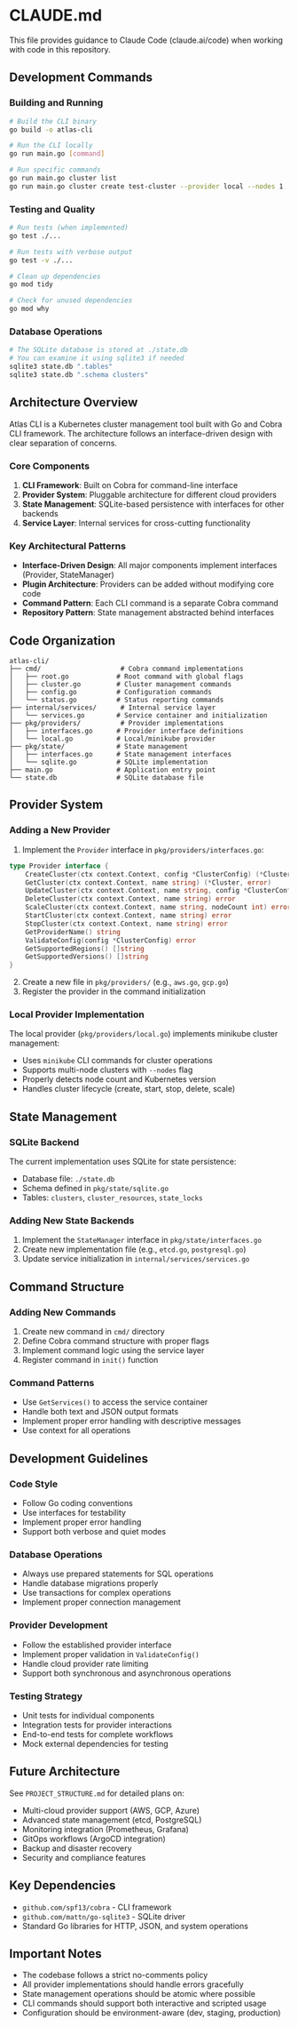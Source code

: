 # CLAUDE.md

This file provides guidance to Claude Code (claude.ai/code) when working with code in this repository.

## Development Commands

### Building and Running
```bash
# Build the CLI binary
go build -o atlas-cli

# Run the CLI locally
go run main.go [command]

# Run specific commands
go run main.go cluster list
go run main.go cluster create test-cluster --provider local --nodes 1
```

### Testing and Quality
```bash
# Run tests (when implemented)
go test ./...

# Run tests with verbose output
go test -v ./...

# Clean up dependencies
go mod tidy

# Check for unused dependencies
go mod why
```

### Database Operations
```bash
# The SQLite database is stored at ./state.db
# You can examine it using sqlite3 if needed
sqlite3 state.db ".tables"
sqlite3 state.db ".schema clusters"
```

## Architecture Overview

Atlas CLI is a Kubernetes cluster management tool built with Go and Cobra CLI framework. The architecture follows an interface-driven design with clear separation of concerns.

### Core Components

1. **CLI Framework**: Built on Cobra for command-line interface
2. **Provider System**: Pluggable architecture for different cloud providers
3. **State Management**: SQLite-based persistence with interfaces for other backends
4. **Service Layer**: Internal services for cross-cutting functionality

### Key Architectural Patterns

- **Interface-Driven Design**: All major components implement interfaces (Provider, StateManager)
- **Plugin Architecture**: Providers can be added without modifying core code
- **Command Pattern**: Each CLI command is a separate Cobra command
- **Repository Pattern**: State management abstracted behind interfaces

## Code Organization

```
atlas-cli/
├── cmd/                    # Cobra command implementations
│   ├── root.go            # Root command with global flags
│   ├── cluster.go         # Cluster management commands
│   ├── config.go          # Configuration commands
│   └── status.go          # Status reporting commands
├── internal/services/      # Internal service layer
│   └── services.go        # Service container and initialization
├── pkg/providers/          # Provider implementations
│   ├── interfaces.go      # Provider interface definitions
│   └── local.go           # Local/minikube provider
├── pkg/state/             # State management
│   ├── interfaces.go      # State management interfaces
│   └── sqlite.go          # SQLite implementation
├── main.go                # Application entry point
└── state.db               # SQLite database file
```

## Provider System

### Adding a New Provider

1. Implement the `Provider` interface in `pkg/providers/interfaces.go`:
```go
type Provider interface {
    CreateCluster(ctx context.Context, config *ClusterConfig) (*Cluster, error)
    GetCluster(ctx context.Context, name string) (*Cluster, error)
    UpdateCluster(ctx context.Context, name string, config *ClusterConfig) (*Cluster, error)
    DeleteCluster(ctx context.Context, name string) error
    ScaleCluster(ctx context.Context, name string, nodeCount int) error
    StartCluster(ctx context.Context, name string) error
    StopCluster(ctx context.Context, name string) error
    GetProviderName() string
    ValidateConfig(config *ClusterConfig) error
    GetSupportedRegions() []string
    GetSupportedVersions() []string
}
```

2. Create a new file in `pkg/providers/` (e.g., `aws.go`, `gcp.go`)
3. Register the provider in the command initialization

### Local Provider Implementation

The local provider (`pkg/providers/local.go`) implements minikube cluster management:
- Uses `minikube` CLI commands for cluster operations
- Supports multi-node clusters with `--nodes` flag
- Properly detects node count and Kubernetes version
- Handles cluster lifecycle (create, start, stop, delete, scale)

## State Management

### SQLite Backend

The current implementation uses SQLite for state persistence:
- Database file: `./state.db`
- Schema defined in `pkg/state/sqlite.go`
- Tables: `clusters`, `cluster_resources`, `state_locks`

### Adding New State Backends

1. Implement the `StateManager` interface in `pkg/state/interfaces.go`
2. Create new implementation file (e.g., `etcd.go`, `postgresql.go`)
3. Update service initialization in `internal/services/services.go`

## Command Structure

### Adding New Commands

1. Create new command in `cmd/` directory
2. Define Cobra command structure with proper flags
3. Implement command logic using the service layer
4. Register command in `init()` function

### Command Patterns

- Use `GetServices()` to access the service container
- Handle both text and JSON output formats
- Implement proper error handling with descriptive messages
- Use context for all operations

## Development Guidelines

### Code Style
- Follow Go coding conventions
- Use interfaces for testability
- Implement proper error handling
- Support both verbose and quiet modes

### Database Operations
- Always use prepared statements for SQL operations
- Handle database migrations properly
- Use transactions for complex operations
- Implement proper connection management

### Provider Development
- Follow the established provider interface
- Implement proper validation in `ValidateConfig()`
- Handle cloud provider rate limiting
- Support both synchronous and asynchronous operations

### Testing Strategy
- Unit tests for individual components
- Integration tests for provider interactions
- End-to-end tests for complete workflows
- Mock external dependencies for testing

## Future Architecture

See `PROJECT_STRUCTURE.md` for detailed plans on:
- Multi-cloud provider support (AWS, GCP, Azure)
- Advanced state management (etcd, PostgreSQL)
- Monitoring integration (Prometheus, Grafana)
- GitOps workflows (ArgoCD integration)
- Backup and disaster recovery
- Security and compliance features

## Key Dependencies

- `github.com/spf13/cobra` - CLI framework
- `github.com/mattn/go-sqlite3` - SQLite driver
- Standard Go libraries for HTTP, JSON, and system operations

## Important Notes

- The codebase follows a strict no-comments policy
- All provider implementations should handle errors gracefully
- State management operations should be atomic where possible
- CLI commands should support both interactive and scripted usage
- Configuration should be environment-aware (dev, staging, production)